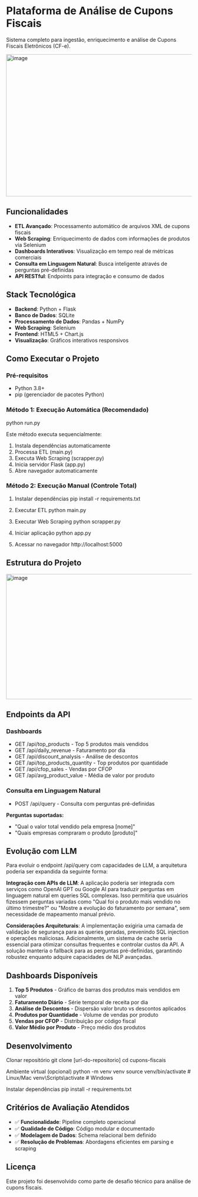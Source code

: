 # Plataforma de Análise de Cupons Fiscais

Sistema completo para ingestão, enriquecimento e análise de Cupons Fiscais Eletrônicos (CF-e).

<img width="506" height="386" alt="image" src="https://github.com/user-attachments/assets/3201a148-7345-4e69-9eb8-9a0308ad430a" />


## Funcionalidades

- **ETL Avançado**: Processamento automático de arquivos XML de cupons fiscais
- **Web Scraping**: Enriquecimento de dados com informações de produtos via Selenium
- **Dashboards Interativos**: Visualização em tempo real de métricas comerciais
- **Consulta em Linguagem Natural**: Busca inteligente através de perguntas pré-definidas
- **API RESTful**: Endpoints para integração e consumo de dados

## Stack Tecnológica

- **Backend**: Python + Flask
- **Banco de Dados**: SQLite
- **Processamento de Dados**: Pandas + NumPy
- **Web Scraping**: Selenium
- **Frontend**: HTML5 + Chart.js
- **Visualização**: Gráficos interativos responsivos

## Como Executar o Projeto

### Pré-requisitos
- Python 3.8+
- pip (gerenciador de pacotes Python)

### Método 1: Execução Automática (Recomendado)
python run.py

Este método executa sequencialmente:
1. Instala dependências automaticamente
2. Processa ETL (main.py)
3. Executa Web Scraping (scrapper.py)
4. Inicia servidor Flask (app.py)
5. Abre navegador automaticamente

### Método 2: Execução Manual (Controle Total)
1. Instalar dependências
pip install -r requirements.txt

2. Executar ETL
python main.py

3. Executar Web Scraping
python scrapper.py

4. Iniciar aplicação
python app.py

5. Acessar no navegador
http://localhost:5000

## Estrutura do Projeto
<img width="751" height="340" alt="image" src="https://github.com/user-attachments/assets/bd040e73-faff-446c-a71e-8e5f9e5a5d04" />


## Endpoints da API

### Dashboards
- GET /api/top_products - Top 5 produtos mais vendidos
- GET /api/daily_revenue - Faturamento por dia
- GET /api/discount_analysis - Análise de descontos
- GET /api/top_products_quantity - Top produtos por quantidade
- GET /api/cfop_sales - Vendas por CFOP
- GET /api/avg_product_value - Média de valor por produto

### Consulta em Linguagem Natural
- POST /api/query - Consulta com perguntas pré-definidas

**Perguntas suportadas:**
- "Qual o valor total vendido pela empresa [nome]"
- "Quais empresas compraram o produto [produto]"

## Evolução com LLM

Para evoluir o endpoint /api/query com capacidades de LLM, a arquitetura poderia ser expandida da seguinte forma:

**Integração com APIs de LLM**: A aplicação poderia ser integrada com serviços como OpenAI GPT ou Google AI para traduzir perguntas em linguagem natural em queries SQL complexas. Isso permitiria que usuários fizessem perguntas variadas como "Qual foi o produto mais vendido no último trimestre?" ou "Mostre a evolução do faturamento por semana", sem necessidade de mapeamento manual prévio.

**Considerações Arquiteturais**: A implementação exigiria uma camada de validação de segurança para as queries geradas, prevenindo SQL injection e operações maliciosas. Adicionalmente, um sistema de cache seria essencial para otimizar consultas frequentes e controlar custos da API. A solução manteria o fallback para as perguntas pré-definidas, garantindo robustez enquanto adquire capacidades de NLP avançadas.

## Dashboards Disponíveis

1. **Top 5 Produtos** - Gráfico de barras dos produtos mais vendidos em valor
3. **Faturamento Diário** - Série temporal de receita por dia
4. **Análise de Descontos** - Dispersão valor bruto vs descontos aplicados
5. **Produtos por Quantidade** - Volume de vendas por produto
6. **Vendas por CFOP** - Distribuição por código fiscal
7. **Valor Médio por Produto** - Preço médio dos produtos

## Desenvolvimento
Clonar repositório
git clone [url-do-repositorio]
cd cupons-fiscais

Ambiente virtual (opcional)
python -m venv venv
source venv/bin/activate # Linux/Mac
venv\Scripts\activate # Windows

Instalar dependências
pip install -r requirements.txt


## Critérios de Avaliação Atendidos

- ✅ **Funcionalidade**: Pipeline completo operacional
- ✅ **Qualidade de Código**: Código modular e documentado
- ✅ **Modelagem de Dados**: Schema relacional bem definido
- ✅ **Resolução de Problemas**: Abordagens eficientes em parsing e scraping

## Licença

Este projeto foi desenvolvido como parte de desafio técnico para análise de cupons fiscais.
